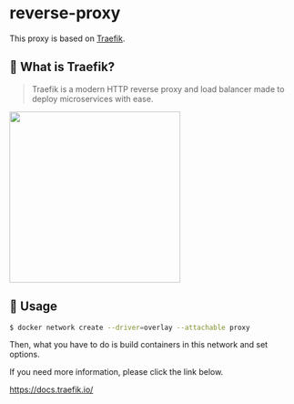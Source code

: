 # reverse-proxy

This proxy is based on [Traefik](https://github.com/containous/traefik).

## 📡 What is Traefik?

> Traefik is a modern HTTP reverse proxy and load balancer made to deploy microservices with ease.

<img src="https://user-images.githubusercontent.com/41065217/69004196-7ef25380-0952-11ea-84f6-e70c42c51dfe.png" width="300">

## 🚀 Usage

```sh
$ docker network create --driver=overlay --attachable proxy
```

Then, what you have to do is build containers in this network and set options.

If you need more information, please click the link below. 

https://docs.traefik.io/
